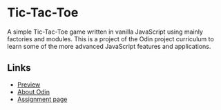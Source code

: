 # Tic-Tac-Toe

A simple Tic-Tac-Toe game written in vanilla JavaScript using mainly factories and modules. This is a project of the Odin project curriculum to learn some of the more advanced JavaScript features and applications.

## Links

- [Preview](https://thomsn1337.github.io/tic-tac-toe/)
- [About Odin](https://www.theodinproject.com/about)
- [Assignment page](https://www.theodinproject.com/lessons/node-path-javascript-tic-tac-toe)
